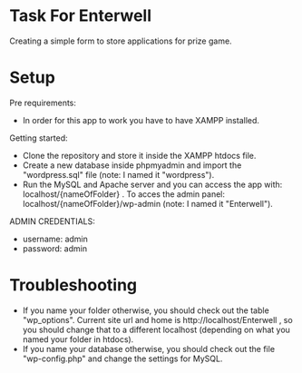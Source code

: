 # Task For Enterwell

Creating a simple form to store applications for prize game.

# Setup
Pre requirements:
  * In order for this app to work you have to have XAMPP installed.
  
Getting started:
* Clone the repository and store it inside the XAMPP htdocs file.
* Create a new database inside phpmyadmin and import the "wordpress.sql" file (note: I named it "wordpress").
* Run the MySQL and Apache server and you can access the app with: localhost/{nameOfFolder} .
To acces the admin panel: localhost/{nameOfFolder}/wp-admin (note: I named it "Enterwell").

ADMIN CREDENTIALS:
 * username: admin
* password: admin

# Troubleshooting
* If you name your folder otherwise, you should check out the table "wp_options". Current site url and home is http://localhost/Enterwell ,
so you should change that to a different localhost (depending on what you named your folder in htdocs).
* If you name your database otherwise, you should check out the file "wp-config.php" and change the settings for MySQL.
